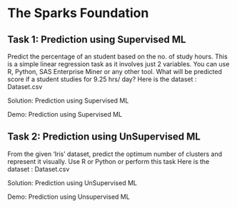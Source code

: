 # The Sparks Foundation

## Task 1: Prediction using Supervised ML
Predict the percentage of an student based on the no. of study hours.
This is a simple linear regression task as it involves just 2 variables.
You can use R, Python, SAS Enterprise Miner or any other tool.
What will be predicted score if a student studies for 9.25 hrs/ day?
Here is the dataset : Dataset.csv

Solution: Prediction using Supervised ML

Demo: Prediction using Supervised ML





## Task 2: Prediction using UnSupervised ML

From the given ‘Iris’ dataset, predict the optimum number of clusters and represent it visually.
Use R or Python or perform this task
Here is the dataset : Dataset.csv

Solution: Prediction using UnSupervised ML

Demo: Prediction using Unsupervised ML


